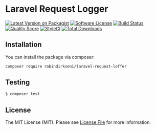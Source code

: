 # Laravel Request Logger

[![Latest Version on Packagist](https://img.shields.io/packagist/v/robindirksen1/laravel-request-logger.svg?style=flat-square)](https://packagist.org/packages/robindirksen1/laravel-request-logger)
[![Software License](https://img.shields.io/badge/license-MIT-brightgreen.svg?style=flat-square)](LICENSE.md)
[![Build Status](https://img.shields.io/travis/robindirksen1/laravel-request-logger/master.svg?style=flat-square)](https://travis-ci.org/robindirksen1/laravel-request-logger)
[![Quality Score](https://img.shields.io/scrutinizer/g/robindirksen1/laravel-request-logger.svg?style=flat-square)](https://scrutinizer-ci.com/g/robindirksen1/laravel-request-loffer)
[![StyleCI](https://styleci.io/repos/114243301/shield?branch=master)](https://styleci.io/repos/114243301)
[![Total Downloads](https://img.shields.io/packagist/dt/robindirksen1/laravel-request-logger.svg?style=flat-square)](https://packagist.org/packages/robindirksen1/laravel-request-logger)

## Installation

You can install the package via composer:

``` bash
composer require robindirksen1/laravel-request-loffer
```

## Testing

``` bash
$ composer test
```

## License

The MIT License (MIT). Please see [License File](LICENSE.md) for more information.